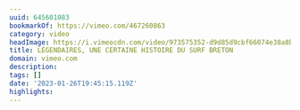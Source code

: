 ```yaml
---
uuid: 645601083
bookmarkOf: https://vimeo.com/467260863
category: video
headImage: https://i.vimeocdn.com/video/973575352-d9d85d9cbf66074e38a8b0b6c157fb11fdd6b34909caed0a75cdcb06615d03b4-d?f=webp
title: LÉGENDAIRES, UNE CERTAINE HISTOIRE DU SURF BRETON
domain: vimeo.com
description: 
tags: []
date: '2023-01-26T19:45:15.119Z'
highlights: 
---
```




